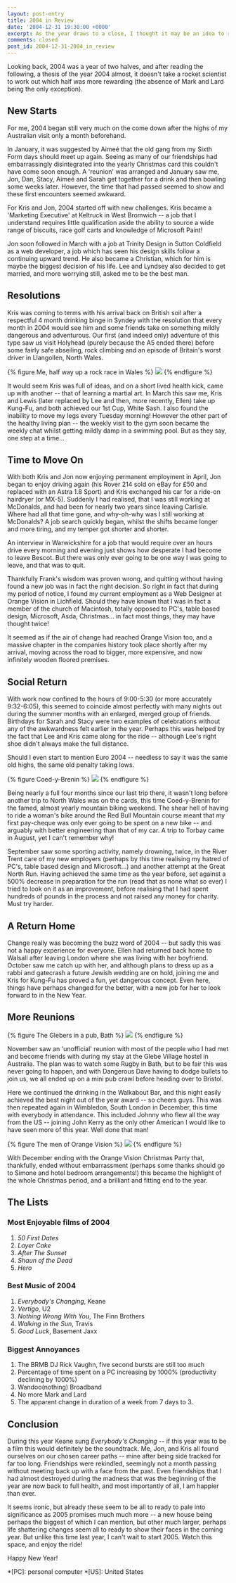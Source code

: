 ```yaml
---
layout: post-entry
title: 2004 in Review
date: '2004-12-31 19:30:00 +0000'
excerpt: As the year draws to a close, I thought it may be an idea to recall the events and achievements of the last 12 months -- both personally, and those of my closest friends too.
comments: closed
post_id: 2004-12-31-2004_in_review
---
```

Looking back, 2004 was a year of two halves, and after reading the following, a thesis of the year 2004 almost, it doesn't take a rocket scientist to work out which half was more rewarding (the absence of Mark and Lard being the only exception).

## New Starts
For me, 2004 began still very much on the come down after the highs of my Australian visit only a month beforehand.

In January, it was suggested by Aimeé that the old gang from my Sixth Form days should meet up again. Seeing as many of our friendships had embarrassingly disintegrated into the yearly Christmas card this couldn't have come soon enough. A 'reunion' was arranged and January saw me, Jon, Dan, Stacy, Aimeé and Sarah get together for a drink and then bowling some weeks later. However, the time that had passed seemed to show and these first encounters seemed awkward.

For Kris and Jon, 2004 started off with new challenges. Kris became a 'Marketing Executive' at Keltruck in West Bromwich -- a job that I understand requires little qualification aside the ability to source a wide range of biscuits, race golf carts and knowledge of Microsoft Paint!

Jon soon followed in March with a job at Trinity Design in Sutton Coldfield as a web developer, a job which has seen his design skills follow a continuing upward trend. He also became a Christian, which for him is maybe the biggest decision of his life. Lee and Lyndsey also decided to get married, and more worrying still, asked me to be the best man.

## Resolutions
Kris was coming to terms with his arrival back on British soil after a respectful 4 month drinking binge in Syndey with the resolution that every month in 2004 would see him and some friends take on something mildly dangerous and adventurous. Our first (and indeed only) adventure of this type saw us visit Holyhead (purely because the A5 ended there) before some fairly safe abseiling, rock climbing and an episode of Britain's worst driver in Llangollen, North Wales.

{% figure Me, half way up a rock race in Wales %}
![](/assets/images/2004/12/rockface.jpg)
{% endfigure %}

It would seem Kris was full of ideas, and on a short lived health kick, came up with another -- that of learning a martial art. In March this saw me, Kris and Lewis (later replaced by Lee and then, more recently, Ellen) take up Kung-Fu, and both achieved our 1st Cup, White Sash. I also found the inability to move my legs every Tuesday morning! However the other part of the healthy living plan -- the weekly visit to the gym soon became the weekly chat whilst getting mildly damp in a swimming pool. But as they say, one step at a time...

## Time to Move On
With both Kris and Jon now enjoying permanent employment in April, Jon began to enjoy driving again (his Rover 214 sold on eBay for £50 and replaced with an Astra 1.8 Sport) and Kris exchanged his car for a ride-on hairdryer (or MX-5). Suddenly I had realised, that I was still working at McDonalds, and had been for nearly two years since leaving Carlisle. Where had all that time gone, and why-oh-why was I still working at McDonalds? A job search quickly began, whilst the shifts became longer and more tiring, and my temper got shorter and shorter.

An interview in Warwickshire for a job that would require over an hours drive every morning and evening just shows how desperate I had become to leave Bescot. But there was only ever going to be one way I was going to leave, and that was to quit.

Thankfully Frank's wisdom was proven wrong, and quitting without having found a new job was in fact the right decision. So right in fact that during my period of notice, I found my current employment as a Web Designer at Orange Vision in Lichfield. Should they have known that I was in fact a member of the church of Macintosh, totally opposed to PC's, table based design, Microsoft, Asda, Christmas... in fact most things, they may have thought twice!

It seemed as if the air of change had reached Orange Vision too, and a massive chapter in the companies history took place shortly after my arrival, moving across the road to bigger, more expensive, and now infinitely wooden floored premises.

## Social Return
With work now confined to the hours of 9:00-5:30 (or more accurately 9:32-6:05), this seemed to coincide almost perfectly with many nights out during the summer months with an enlarged, merged group of friends. Birthdays for Sarah and Stacy were two examples of celebrations without any of the awkwardness felt earlier in the year. Perhaps this was helped by the fact that Lee and Kris came along for the ride -- although Lee's right shoe didn't always make the full distance.

Should I even start to mention Euro 2004 -- needless to say it was the same old highs, the same old penalty taking lows.

{% figure Coed-y-Brenin %}
![](/assets/images/2004/12/coedybrenin.jpg)
{% endfigure %}

Being nearly a full four months since our last trip there, it wasn't long before another trip to North Wales was on the cards, this time Coed-y-Brenin for the famed, almost yearly mountain biking weekend. The shear hell of having to ride a woman's bike around the Red Bull Mountain course meant that my first pay-cheque was only ever going to be spent on a new bike -- and arguably with better engineering than that of my car. A trip to Torbay came in August, yet I can't remember why!

September saw some sporting activity, namely drowning, twice, in the River Trent care of my new employers (perhaps by this time realising my hatred of PC's, table based design and Microsoft...) and another attempt at the Great North Run. Having achieved the same time as the year before, set against a 500% decrease in preparation for the run (read that as none what so ever) I tried to look on it as an improvement, before realising that I had spent hundreds of pounds in the process and not raised any money for charity. Must try harder.

## A Return Home
Change really was becoming the buzz word of 2004 -- but sadly this was not a happy experience for everyone. Ellen had returned back home to Walsall after leaving London where she was living with her boyfriend. October saw me catch up with her, and although plans to dress up as a rabbi and gatecrash a future Jewish wedding are on hold, joining me and Kris for Kung-Fu has proved a fun, yet dangerous concept. Even here, things have perhaps changed for the better, with a new job for her to look forward to in the New Year.

## More Reunions
{% figure The Glebers in a pub, Bath %}
![](/assets/images/2004/12/bristol.jpg)
{% endfigure %}

November saw an 'unofficial' reunion with most of the people who I had met and become friends with during my stay at the Glebe Village hostel in Australia. The plan was to watch some Rugby in Bath, but to be fair this was never going to happen, and with Dangerous Dave having to dodge bullets to join us, we all ended up on a mini pub crawl before heading over to Bristol.

Here we continued the drinking in the Walkabout Bar, and this night easily achieved the best night out of the year award -- so cheers guys. This was then repeated again in Wimbledon, South London in December, this time with everybody in attendance. This included Johnny who flew all the way from the US -- joining John Kerry as the only other American I would like to have seen more of this year. Well done that man!

{% figure The men of Orange Vision %}
![](/assets/images/2004/12/nottingham.jpg)
{% endfigure %}

With December ending with the Orange Vision Christmas Party that, thankfully, ended without embarrassment (perhaps some thanks should go to Simone and hotel bedroom arrangements!) this became the highlight of the whole Christmas period, and a brilliant and fitting end to the year.

## The Lists

### Most Enjoyable films of 2004

1. <cite>50 First Dates</cite>
2. <cite>Layer Cake</cite>
3. <cite>After The Sunset</cite>
4. <cite>Shaun of the Dead</cite>
5. <cite>Hero</cite>

### Best Music of 2004

1. <cite>Everybody's Changing</cite>, Keane
2. <cite>Vertigo</cite>, U2
3. <cite>Nothing Wrong With You</cite>, The Finn Brothers
4. <cite>Walking in the Sun</cite>, Travis
5. <cite>Good Luck</cite>, Basement Jaxx

### Biggest Annoyances

1. The BRMB DJ Rick Vaughn, five second bursts are still too much
2. Percentage of time spent on a PC increasing by 1000% (productivity declining by 1000%)
3. Wandoo(nothing) Broadband
4. No more Mark and Lard
5. The apparent change in duration of a week from 7 days to 3.

## Conclusion
During this year Keane sung <cite>Everybody's Changing</cite> -- if this year was to be a film this would definitely be the soundtrack. Me, Jon, and Kris all found ourselves on our chosen career paths -- mine after being side tracked for far too long. Friendships were rekindled, seemingly not a month passing without meeting back up with a face from the past. Even friendships that I had almost destroyed during the madness that was the beginning of the year are now back to full health, and most importantly of all, I am happier than ever.

It seems ironic, but already these seem to be all to ready to pale into significance as 2005 promises much much more -- a new house being perhaps the biggest of which I can mention, but other much larger, perhaps life shattering changes seem all to ready to show their faces in the coming year. But unlike this time last year, I can't wait to start 2005. Watch this space, and enjoy the ride!

Happy New Year!

*[PC]: personal computer
*[US]: United States